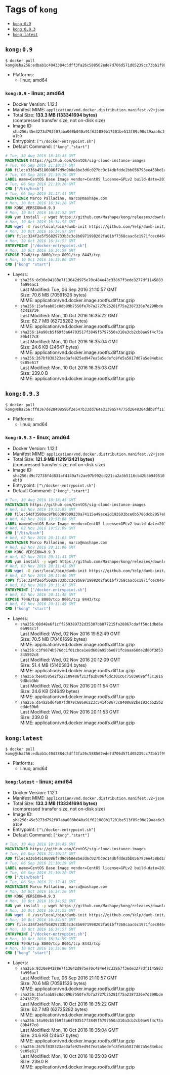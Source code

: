 <!-- THIS FILE IS GENERATED VIA './update-remote.sh' -->

# Tags of `kong`

-	[`kong:0.9`](#kong09)
-	[`kong:0.9.3`](#kong093)
-	[`kong:latest`](#konglatest)

## `kong:0.9`

```console
$ docker pull kong@sha256:edbab1c4043384c5dff3fa26c588562ede7d706d571d05239cc73bb1f999f7b9
```

-	Platforms:
	-	linux; amd64

### `kong:0.9` - linux; amd64

-	Docker Version: 1.12.1
-	Manifest MIME: `application/vnd.docker.distribution.manifest.v2+json`
-	Total Size: **133.3 MB (133341694 bytes)**  
	(compressed transfer size, not on-disk size)
-	Image ID: `sha256:45e3273d792f07aba008b040a91f621880b17201be513f89c98d29aaa6c3a1b9`
-	Entrypoint: `["\/docker-entrypoint.sh"]`
-	Default Command: `["kong","start"]`

```dockerfile
# Tue, 30 Aug 2016 18:18:45 GMT
MAINTAINER https://github.com/CentOS/sig-cloud-instance-images
# Tue, 06 Sep 2016 21:10:17 GMT
ADD file:e336b45186086f7d9d9b8e8be3d6c027bc9c14dbfdde2bb056793ee458bd1a57 in / 
# Tue, 06 Sep 2016 21:10:19 GMT
LABEL name=CentOS Base Image vendor=CentOS license=GPLv2 build-date=20160906
# Tue, 06 Sep 2016 21:10:20 GMT
CMD ["/bin/bash"]
# Tue, 06 Sep 2016 21:17:41 GMT
MAINTAINER Marco Palladino, marco@mashape.com
# Mon, 10 Oct 2016 16:34:20 GMT
ENV KONG_VERSION=0.9.3
# Mon, 10 Oct 2016 16:34:52 GMT
RUN yum install -y wget https://github.com/Mashape/kong/releases/download/$KONG_VERSION/kong-$KONG_VERSION.el7.noarch.rpm &&     yum clean all
# Mon, 10 Oct 2016 16:34:55 GMT
RUN wget -O /usr/local/bin/dumb-init https://github.com/Yelp/dumb-init/releases/download/v1.1.3/dumb-init_1.1.3_amd64 &&     chmod +x /usr/local/bin/dumb-init
# Mon, 10 Oct 2016 16:34:57 GMT
COPY file:324f2e5f56829733b3c3c8b6971998202fa01bf7368caac6c1971fcec0464e8c in /docker-entrypoint.sh 
# Mon, 10 Oct 2016 16:34:57 GMT
ENTRYPOINT ["/docker-entrypoint.sh"]
# Mon, 10 Oct 2016 16:34:59 GMT
EXPOSE 7946/tcp 8000/tcp 8001/tcp 8443/tcp
# Mon, 10 Oct 2016 16:35:00 GMT
CMD ["kong" "start"]
```

-	Layers:
	-	`sha256:8d30e94188e7f13642d975e70c484e48c33867f3ede3277df1145803fa996ac1`  
		Last Modified: Tue, 06 Sep 2016 21:10:57 GMT  
		Size: 70.6 MB (70591526 bytes)  
		MIME: application/vnd.docker.image.rootfs.diff.tar.gzip
	-	`sha256:15afaab85c0db89b7550fe7b7a2727b25281f75a2387336e7d290bde42418719`  
		Last Modified: Mon, 10 Oct 2016 16:35:22 GMT  
		Size: 62.7 MB (62725282 bytes)  
		MIME: application/vnd.docker.image.rootfs.diff.tar.gzip
	-	`sha256:14a90cb5f69f3a64703517f3849f5797550a310a3cb2cb0ae9f4c75a80b4f7c8`  
		Last Modified: Mon, 10 Oct 2016 16:35:04 GMT  
		Size: 24.6 KB (24647 bytes)  
		MIME: application/vnd.docker.image.rootfs.diff.tar.gzip
	-	`sha256:267bf838323ae3afe925ed947ea5a5edefc8fe5a5817d67a5e84ebac9c05e617`  
		Last Modified: Mon, 10 Oct 2016 16:35:03 GMT  
		Size: 239.0 B  
		MIME: application/vnd.docker.image.rootfs.diff.tar.gzip

## `kong:0.9.3`

```console
$ docker pull kong@sha256:ff83e7de28408596f2e547b33dd764e3139a574775d2648384ddb8ff11705db4
```

-	Platforms:
	-	linux; amd64

### `kong:0.9.3` - linux; amd64

-	Docker Version: 1.12.1
-	Manifest MIME: `application/vnd.docker.distribution.manifest.v2+json`
-	Total Size: **121.9 MB (121912421 bytes)**  
	(compressed transfer size, not on-disk size)
-	Image ID: `sha256:d9c72738f4d831af4149a7c2ae97b992cd221ca2a3b5116cb42b5b949510ebf0`
-	Entrypoint: `["\/docker-entrypoint.sh"]`
-	Default Command: `["kong","start"]`

```dockerfile
# Tue, 30 Aug 2016 18:18:45 GMT
MAINTAINER https://github.com/CentOS/sig-cloud-instance-images
# Wed, 02 Nov 2016 19:52:05 GMT
ADD file:54df3580ac9fb66389b09230a74115a49ace2d193603bce0b5786dcb2957eb52 in / 
# Wed, 02 Nov 2016 19:52:08 GMT
LABEL name=CentOS Base Image vendor=CentOS license=GPLv2 build-date=20161102
# Wed, 02 Nov 2016 19:52:09 GMT
CMD ["/bin/bash"]
# Wed, 02 Nov 2016 20:11:05 GMT
MAINTAINER Marco Palladino, marco@mashape.com
# Wed, 02 Nov 2016 20:11:06 GMT
ENV KONG_VERSION=0.9.3
# Wed, 02 Nov 2016 20:11:41 GMT
RUN yum install -y wget https://github.com/Mashape/kong/releases/download/$KONG_VERSION/kong-$KONG_VERSION.el7.noarch.rpm &&     yum clean all
# Wed, 02 Nov 2016 20:11:45 GMT
RUN wget -O /usr/local/bin/dumb-init https://github.com/Yelp/dumb-init/releases/download/v1.1.3/dumb-init_1.1.3_amd64 &&     chmod +x /usr/local/bin/dumb-init
# Wed, 02 Nov 2016 20:11:46 GMT
COPY file:324f2e5f56829733b3c3c8b6971998202fa01bf7368caac6c1971fcec0464e8c in /docker-entrypoint.sh 
# Wed, 02 Nov 2016 20:11:47 GMT
ENTRYPOINT ["/docker-entrypoint.sh"]
# Wed, 02 Nov 2016 20:11:48 GMT
EXPOSE 7946/tcp 8000/tcp 8001/tcp 8443/tcp
# Wed, 02 Nov 2016 20:11:49 GMT
CMD ["kong" "start"]
```

-	Layers:
	-	`sha256:08d48e6f1cff259389732d35307bb877215fa28867cdaff50c1dbd6e0b993c1f`  
		Last Modified: Wed, 02 Nov 2016 19:52:49 GMT  
		Size: 70.5 MB (70481699 bytes)  
		MIME: application/vnd.docker.image.rootfs.diff.tar.gzip
	-	`sha256:c3f9074b576dc1f01cbce1e8d608a95b6e871fc8aaa60de2d80f3d53845592c8`  
		Last Modified: Wed, 02 Nov 2016 20:12:09 GMT  
		Size: 51.4 MB (51405834 bytes)  
		MIME: application/vnd.docker.image.rootfs.diff.tar.gzip
	-	`sha256:be60595e2f522189486f213fa1b806f6dc301c6c7583e09aff5c18169d8cb3bb`  
		Last Modified: Wed, 02 Nov 2016 20:11:54 GMT  
		Size: 24.6 KB (24649 bytes)  
		MIME: application/vnd.docker.image.rootfs.diff.tar.gzip
	-	`sha256:da4a26d64607fd079c68696223c5414b8673c8400682be193cab25b2edde59b0`  
		Last Modified: Wed, 02 Nov 2016 20:11:53 GMT  
		Size: 239.0 B  
		MIME: application/vnd.docker.image.rootfs.diff.tar.gzip

## `kong:latest`

```console
$ docker pull kong@sha256:edbab1c4043384c5dff3fa26c588562ede7d706d571d05239cc73bb1f999f7b9
```

-	Platforms:
	-	linux; amd64

### `kong:latest` - linux; amd64

-	Docker Version: 1.12.1
-	Manifest MIME: `application/vnd.docker.distribution.manifest.v2+json`
-	Total Size: **133.3 MB (133341694 bytes)**  
	(compressed transfer size, not on-disk size)
-	Image ID: `sha256:45e3273d792f07aba008b040a91f621880b17201be513f89c98d29aaa6c3a1b9`
-	Entrypoint: `["\/docker-entrypoint.sh"]`
-	Default Command: `["kong","start"]`

```dockerfile
# Tue, 30 Aug 2016 18:18:45 GMT
MAINTAINER https://github.com/CentOS/sig-cloud-instance-images
# Tue, 06 Sep 2016 21:10:17 GMT
ADD file:e336b45186086f7d9d9b8e8be3d6c027bc9c14dbfdde2bb056793ee458bd1a57 in / 
# Tue, 06 Sep 2016 21:10:19 GMT
LABEL name=CentOS Base Image vendor=CentOS license=GPLv2 build-date=20160906
# Tue, 06 Sep 2016 21:10:20 GMT
CMD ["/bin/bash"]
# Tue, 06 Sep 2016 21:17:41 GMT
MAINTAINER Marco Palladino, marco@mashape.com
# Mon, 10 Oct 2016 16:34:20 GMT
ENV KONG_VERSION=0.9.3
# Mon, 10 Oct 2016 16:34:52 GMT
RUN yum install -y wget https://github.com/Mashape/kong/releases/download/$KONG_VERSION/kong-$KONG_VERSION.el7.noarch.rpm &&     yum clean all
# Mon, 10 Oct 2016 16:34:55 GMT
RUN wget -O /usr/local/bin/dumb-init https://github.com/Yelp/dumb-init/releases/download/v1.1.3/dumb-init_1.1.3_amd64 &&     chmod +x /usr/local/bin/dumb-init
# Mon, 10 Oct 2016 16:34:57 GMT
COPY file:324f2e5f56829733b3c3c8b6971998202fa01bf7368caac6c1971fcec0464e8c in /docker-entrypoint.sh 
# Mon, 10 Oct 2016 16:34:57 GMT
ENTRYPOINT ["/docker-entrypoint.sh"]
# Mon, 10 Oct 2016 16:34:59 GMT
EXPOSE 7946/tcp 8000/tcp 8001/tcp 8443/tcp
# Mon, 10 Oct 2016 16:35:00 GMT
CMD ["kong" "start"]
```

-	Layers:
	-	`sha256:8d30e94188e7f13642d975e70c484e48c33867f3ede3277df1145803fa996ac1`  
		Last Modified: Tue, 06 Sep 2016 21:10:57 GMT  
		Size: 70.6 MB (70591526 bytes)  
		MIME: application/vnd.docker.image.rootfs.diff.tar.gzip
	-	`sha256:15afaab85c0db89b7550fe7b7a2727b25281f75a2387336e7d290bde42418719`  
		Last Modified: Mon, 10 Oct 2016 16:35:22 GMT  
		Size: 62.7 MB (62725282 bytes)  
		MIME: application/vnd.docker.image.rootfs.diff.tar.gzip
	-	`sha256:14a90cb5f69f3a64703517f3849f5797550a310a3cb2cb0ae9f4c75a80b4f7c8`  
		Last Modified: Mon, 10 Oct 2016 16:35:04 GMT  
		Size: 24.6 KB (24647 bytes)  
		MIME: application/vnd.docker.image.rootfs.diff.tar.gzip
	-	`sha256:267bf838323ae3afe925ed947ea5a5edefc8fe5a5817d67a5e84ebac9c05e617`  
		Last Modified: Mon, 10 Oct 2016 16:35:03 GMT  
		Size: 239.0 B  
		MIME: application/vnd.docker.image.rootfs.diff.tar.gzip
